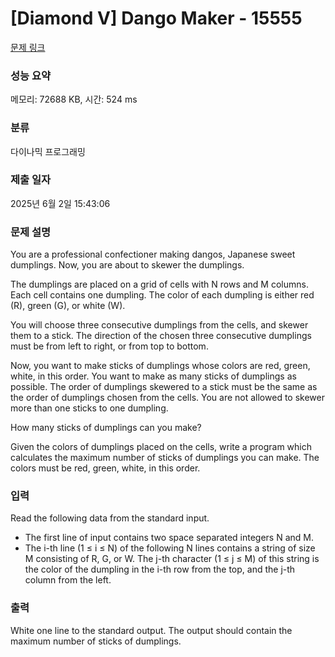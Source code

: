 # [Diamond V] Dango Maker - 15555 

[문제 링크](https://www.acmicpc.net/problem/15555) 

### 성능 요약

메모리: 72688 KB, 시간: 524 ms

### 분류

다이나믹 프로그래밍

### 제출 일자

2025년 6월 2일 15:43:06

### 문제 설명

<p>You are a professional confectioner making dangos, Japanese sweet dumplings. Now, you are about to skewer the dumplings.</p>

<p>The dumplings are placed on a grid of cells with N rows and M columns. Each cell contains one dumpling. The color of each dumpling is either red (R), green (G), or white (W).</p>

<p>You will choose three consecutive dumplings from the cells, and skewer them to a stick. The direction of the chosen three consecutive dumplings must be from left to right, or from top to bottom.</p>

<p>Now, you want to make sticks of dumplings whose colors are red, green, white, in this order. You want to make as many sticks of dumplings as possible. The order of dumplings skewered to a stick must be the same as the order of dumplings chosen from the cells. You are not allowed to skewer more than one sticks to one dumpling.</p>

<p>How many sticks of dumplings can you make?</p>

<p>Given the colors of dumplings placed on the cells, write a program which calculates the maximum number of sticks of dumplings you can make. The colors must be red, green, white, in this order.</p>

### 입력 

 <p>Read the following data from the standard input.</p>

<ul>
	<li>The first line of input contains two space separated integers N and M.</li>
	<li>The i-th line (1 ≤ i ≤ N) of the following N lines contains a string of size M consisting of R, G, or W. The j-th character (1 ≤ j ≤ M) of this string is the color of the dumpling in the i-th row from the top, and the j-th column from the left.</li>
</ul>

### 출력 

 <p>White one line to the standard output. The output should contain the maximum number of sticks of dumplings.</p>


